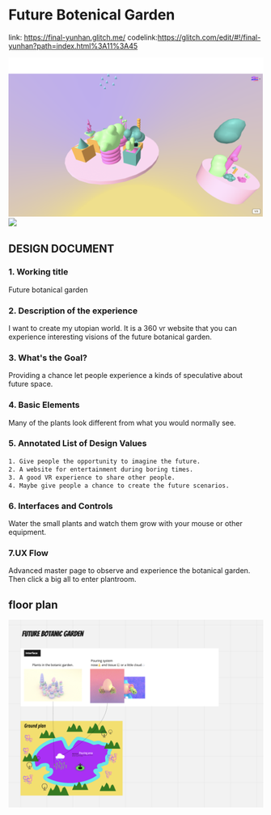 # Future Botenical Garden

link: https://final-yunhan.glitch.me/
codelink:https://glitch.com/edit/#!/final-yunhan?path=index.html%3A11%3A45


![](https://github.com/Yunhan-Wang/blueginger/blob/master/future%20Botanic%20Garden%20/some%20image/plantroom_3.png?raw=true)
![](https://github.com/Yunhan-Wang/blueginger/blob/master/future%20Botanic%20Garden%20/some%20image/homepage_1.png?raw=true)

## DESIGN DOCUMENT 

### 1. Working title 
Future botanical garden 

### 2.  Description of the experience 
I want to create my utopian world. It is a 360 vr website that you can experience interesting visions of the future botanical garden.

### 3. What's the Goal?
 Providing a chance let people experience a kinds of speculative about future space.

### 4. Basic Elements 
Many of the plants look different from what you would normally see. 

### 5. Annotated List of Design Values

    1. Give people the opportunity to imagine the future.
    2. A website for entertainment during boring times.
    3. A good VR experience to share other people.
    4. Maybe give people a chance to create the future scenarios.

### 6. Interfaces and Controls 
Water the small plants and watch them grow with your mouse or other equipment.

### 7.UX Flow 
Advanced master page to observe and experience the botanical garden. Then click a big all to enter plantroom.





## floor plan
![](https://github.com/Yunhan-Wang/blueginger/blob/master/future%20Botanic%20Garden%20/some%20image/plan.png?raw=true)